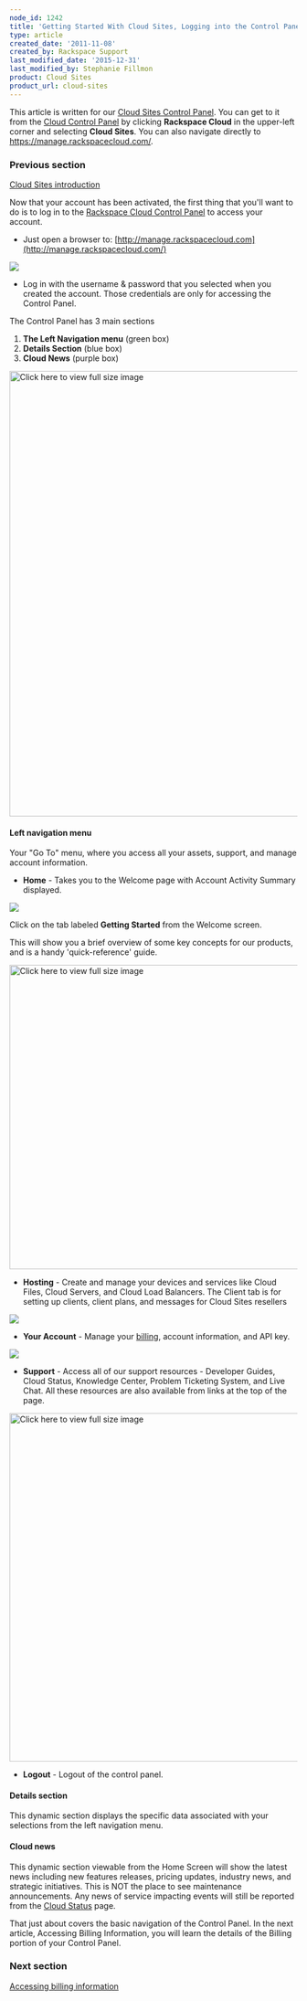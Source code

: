 ```yaml
---
node_id: 1242
title: 'Getting Started With Cloud Sites, Logging into the Control Panel'
type: article
created_date: '2011-11-08'
created_by: Rackspace Support
last_modified_date: '2015-12-31'
last_modified_by: Stephanie Fillmon
product: Cloud Sites
product_url: cloud-sites
---
```


This article is written for our [Cloud Sites Control Panel](https://manage.rackspacecloud.com/). You can get to it from the [Cloud Control Panel](https://mycloud.rackspace.com) by clicking **Rackspace Cloud** in the upper-left corner and selecting **Cloud Sites**. You can also navigate directly to <https://manage.rackspacecloud.com/>.

### Previous section

[Cloud Sites introduction](/how-to/cloud-sites)

Now that your account has been activated, the first thing that you'll
want to do is to log in to the [Rackspace Cloud Control Panel](http://manage.rackspacecloud.com/) to access your account.

-   Just open a browser to:
     [http://manage.rackspacecloud.com](http://manage.rackspacecloud.com/)

  ![](http://c739518.r18.cf2.rackcdn.com/login2.png)

-   Log in with the username & password that you selected when you
    created the account. Those credentials are only for accessing the
    Control Panel.

The Control Panel has 3 main sections

1.  **The Left Navigation menu** (green box)
2.  **Details Section** (blue box)
3.  **Cloud News** (purple box)

[<img src="http://c739518.r18.cf2.rackcdn.com/CP3Colors2.png" title="Click here to view full size image" alt="Click here to view full size image" width="1463" height="780" />](http://c739518.r18.cf2.rackcdn.com/CP3Colors2.png)

#### Left navigation menu

Your "Go To" menu, where you access all your assets, support, and manage
account information.

-   **Home** - Takes you to the Welcome page with Account Activity
    Summary displayed.

  ![](http://c739518.r18.cf2.rackcdn.com/gettingstartedhighlight.png)

  Click on the tab labeled **Getting Started** from the Welcome screen.

  This will show you a brief overview of some key concepts for our
products, and is a handy 'quick-reference' guide.

  [<img src="http://c806394.r94.cf2.rackcdn.com/gettingstarted.png" title="Click here to view full size image" alt="Click here to view full size image" width="1248" height="533" />](http://c806394.r94.cf2.rackcdn.com/gettingstarted.png)

-   **Hosting** - Create and manage your devices and services like Cloud
    Files, Cloud Servers, and Cloud Load Balancers.  The Client tab is
    for setting up clients, client plans, and messages for Cloud Sites
    resellers

  ![](http://c806394.r94.cf2.rackcdn.com/hosting.png)

-   **Your Account** - Manage
    your [billing](/how-to/billing-services-overview),
    account information, and API key.

  ![](http://c739518.r18.cf2.rackcdn.com/YourAccount.png)

-   **Support** - Access all of our support resources - Developer
    Guides, Cloud Status, Knowledge Center, Problem Ticketing System,
    and Live Chat.  All these resources are also available from links at
    the top of the page.

  [<img src="http://c739518.r18.cf2.rackcdn.com/Support.png" title="Click here to view full size image" alt="Click here to view full size image" width="1340" height="610" />](http://c739518.r18.cf2.rackcdn.com/Support.png)

-   **Logout** - Logout of the control panel.

#### Details section

This dynamic section displays the specific data associated with your
selections from the left navigation menu.

#### Cloud news

This dynamic section viewable from the Home Screen will show the latest
news including new features releases, pricing updates, industry news,
and strategic initiatives. This is NOT the place to see maintenance
announcements.  Any news of service impacting events will still be
reported from the [Cloud Status](http://status.rackspacecloud.com/) page.

That just about covers the basic navigation of the Control Panel. In
the next article, Accessing Billing Information, you will learn the
details of the Billing portion of your Control Panel.

### Next section

[Accessing billing information](/how-to/getting-started-with-cloud-sites-accessing-billing-information)
